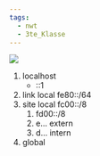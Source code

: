 ```yaml
---
tags:
  - nwt
  - 3te_Klasse
---
```

![](IPv6-Scopes%2031-01-2025-20.excalidraw.svg)
1. localhost
	- ::1
2. link local fe80::/64
3. site local fc00::/8
	1. fd00::/8
	2. e... extern
	3. d... intern
4. global
